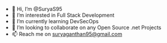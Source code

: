 - 👋 Hi, I’m @SuryaS95
- 👀 I’m interested in Full Stack Development
- 🌱 I’m currently learning DevSecOps
- 💞️ I’m looking to collaborate on any Open Source .net Projects
- 📫 Reach me on suryaganthan95@gmail.com


<!---
SuryaS95/SuryaS95 is a ✨ special ✨ repository because its `README.md` (this file) appears on your GitHub profile.
You can click the Preview link to take a look at your changes.
--->
